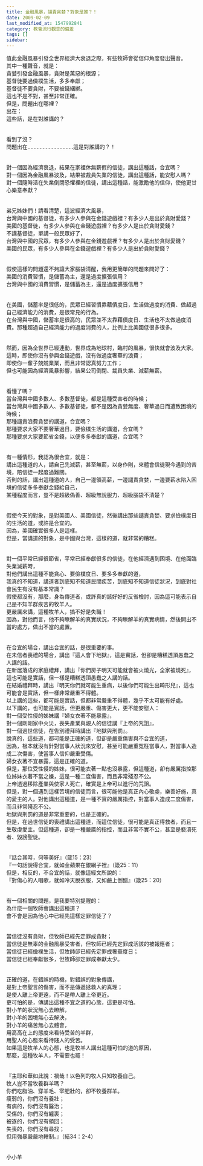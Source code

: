 ```yaml
---
title: 金融風暴，譴責貪婪？對象是誰？！
date: 2009-02-09
last_modified_at: 1547992841
category: 教會流行觀念的偏差
tags: []
sidebar: 
---
```


<p>值此金融風暴引發全世界經濟大衰退之際，有些牧師會從信仰角度發出聲音。<br/>其中一種聲音，就是：<br/>貪婪引發金融風暴，貪財是萬惡的根源；<br/>基督徒要過儉樸生活，多多奉獻；<br/>基督徒不要貪財，不要被錢綑綁。<br/><!--more-->這也不是不對，甚至非常正確。<br/>但是，問題出在哪裡？<br/>出在：<br/>這些話，是在對誰講的？<br/><br/><br/>看到了沒？<br/>問題出在…………………………這是對誰講的？！<br/><br/><br/>對一個因為經濟衰退，結果在家裡休無薪假的信徒，講出這種話，合宜嗎？<br/>對一個因為金融風暴波及，結果被裁員失業的信徒，講出這種話，能安慰人嗎？<br/>對一個隨時活在失業倒閉恐懼裡的信徒，講出這種話，能激勵他的信仰，使他更甘心樂意奉獻？<br/><br/><br/>弟兄姊妹們！請看清楚，這波經濟大風暴，<br/>台灣與中國的基督徒，有多少人參與在金錢遊戲裡？有多少人是出於貪財愛錢？<br/>美國的基督徒，有多少人參與在金錢遊戲裡？有多少人是出於貪財愛錢？<br/>不講基督徒，單講一般民眾好了，<br/>台灣與中國的民眾，有多少人參與在金錢遊戲裡？有多少人是出於貪財愛錢？<br/>美國的民眾，有多少人參與在金錢遊戲裡？有多少人是出於貪財愛錢？<br/><br/><br/>假使這樣的問題還不夠讓大家腦袋清醒，我用更簡單的問題來問好了：<br/>美國的消費習慣，是儲蓄為主，還是過度擴張信用？<br/>台灣與中國的消費習慣，是儲蓄為主，還是過度擴張信用？<br/><br/><br/>在美國，儲蓄率是很低的，民眾已經習慣靠藉債度日，生活做過度的消費、做超過自己經濟能力的消費，是很常見的行為。<br/>在台灣與中國，儲蓄率是很高的，民眾並不太靠藉債度日、生活也不太做過度消費。那種超過自己經濟能力的過度消費的人，比例上比美國低很多很多。<br/><br/><br/>然而，因為全世界已經連動，世界成為地球村，臨村的風暴，很快就會波及大家。<br/>這時，即使你沒有參與金錢遊戲，沒有做過度奢華的浪費；<br/>即使你一輩子兢兢業業，而且非常認真努力工作；<br/>但也可能因為經濟風暴影響，結果公司倒閉、裁員失業、減薪無薪。<br/><br/><br/>看懂了嗎？<br/>當台灣與中國多數人、多數基督徒，都是這種受害者的時候；<br/>當台灣與中國多數人、多數基督徒，都不是因為貪婪無度、奢華過日而遭致困境的時候；<br/>那種譴責浪費貪婪的講道，合宜嗎？<br/>那種要求大家不要奢華過日，要儉樸生活的講道，合宜嗎？<br/>那種要求大家要節省金錢，以便多多奉獻的講道，合宜嗎？<br/><br/><br/>有一種情形，我認為很合宜，就是：<br/>講出這種道的人，請自己先減薪，甚至無薪，以身作則，來體會信徒現今遇到的苦境，陪信徒一起度過難關。<br/>否則的話，講出這種道的人，自己一邊領高薪，一邊譴責貪婪，一邊要薪水陷入困境的信徒多多奉獻金錢給自己，<br/>某種程度而言，豈不是超級偽善、超級無說服力、超級腦袋不清楚？<br/><br/><br/>假使今天的對象，是對美國人、美國信徒，然後講出那些譴責貪婪、要求儉樸度日的生活的道，或許是合宜的。<br/>因為，美國確實很多人是這樣。<br/>但是，當講道的對象，是中國與台灣，這樣的道，就非常的糟糕。<br/><br/><br/>對一個平常已經很節省，平常已經奉獻很多的信徒，在他經濟遇到困境、在他面臨失業減薪時，<br/>對他們講出這種不能貪心、要儉樸度日、要多多奉獻的道，<br/>我真的不知道，講道者到底知不知道民間疾苦，到底知不知道信徒狀況，到底對社會民生有沒有基本常識？<br/>假使都沒有，那麼，身為傳道者，或許真的該好好的反省檢討，因為這可能表示自己是不知羊群疾苦的牧羊人。<br/>更嚴厲來講，這種牧羊人，搞不好是失職！<br/>因為，對他而言，他不夠瞭解羊的真實狀況，不夠瞭解羊的真實病情，然後開出不當的處方，做出不當的處置。<br/><br/><br/>在合宜的場合，講出合宜的話，是很重要的事。<br/>在未信者喪禮的場合，講出『這人會下地獄』，這是實話，但卻是糟糕透頂愚蠢之人講的話。<br/>在新居落成的家庭禮拜，講出『你們房子明天可能就會被火燒光，全家被燒死』，這也可能是實話，但一樣是糟糕透頂愚蠢之人講的話。<br/>在結婚禮拜時，講出『明天你們就可能生重病，以後你們可能生出畸形兒』，這也可能會是實話，但一樣非常嚴重不得體。<br/>以上講的這些，都可能是實話，但都非常嚴重不得體，幾乎不太可能有好處。<br/>以下講的，也可能是實話，但更嚴重、傷害更大，更不能安慰人：<br/>對一個受性侵的姊妹講『婦女衣著不能暴露』，<br/>對一個剛剛家中火災，喪失產業與親人的信徒講『上帝的咒詛』，<br/>對一個過世信徒，在告別禮拜時講出『地獄與刑罰』。<br/>說真的，這些道，都可能是正確的道，但卻是嚴重傷害與不合宜的道，<br/>因為，根本就沒有針對當事人狀況來安慰，甚至可能嚴重冤枉當事人，對當事人造成二次傷害，使當事人信仰嚴重受傷。<br/>婦女衣著不宜暴露，這是正確的道。<br/>但是，那位受性侵的姊妹，很可能衣著一點也沒暴露，但這種道，卻有嚴厲指控那位姊妹衣著不當之嫌，這是一種二度傷害，而且非常殘忍不公。<br/>上帝透過移除產業與使家人死亡，確實是上帝可以進行的咒詛。<br/>但是，對一個遇到這樣苦境的信徒而言，很可能他是真正內心敬虔，樂善好施，真的愛主的人。對他講出這種道，是一種不實的嚴厲指控，對當事人造成二度傷害，而且非常殘忍不公。<br/>地獄與刑罰的道是非常重要的，也是正確的。<br/>但是，在過世信徒的喪禮講出這種道，而這位信徒，很可能是真正得救者，而且一生敬虔愛主。但這種道，卻是一種嚴厲的指控，而且非常不實不公，甚至是褻瀆死者、毀謗聖徒。<br/><br/><br/>『話合其時，何等美好』（箴15：23）<br/>『一句話說得合宜，就如金蘋果在銀網子裡』（箴25：11）<br/>但是，相反的，不合宜的話，就像這經文所說的：<br/>『對傷心的人唱歌，就如冷天脫衣服，又如鹼上倒醋』（箴25：20）<br/><br/><br/>有一個相關的問題，是我要特別提醒的：<br/>為什麼一個牧師會講出這種道？<br/>會不會是因為他心中已經先這樣定罪信徒了？<br/><br/><br/>當信徒沒有貪財，但牧師已經先定罪成貪財；<br/>當信徒是無辜的金融風暴受害者，但牧師已經先定罪成活該的被報應者；<br/>當信徒已經儉樸生活，但牧師卻已經先定罪成奢華度日；<br/>當信徒已經奉獻很多，但牧師卻定罪成奉獻太少。<br/><br/><br/>正確的道，在錯誤的時機，對錯誤的對象傳講，<br/>是對上帝聖言的傷害，而不是傳遞拯救人的真理；<br/>是使人離上帝更遠，而不是帶人離上帝更近。<br/>更可怕的是，傳講出這種不宜之道的心態，這更是可怕。<br/>對小羊的狀況無心去瞭解，<br/>對小羊的困境無心去解決，<br/>對小羊的痛苦無心去體會，<br/>用高高在上的態度來看待受苦的羊群，<br/>用聖人的心態來看待賤人的受苦。<br/>如果這是牧羊人的心態，也是牧羊人講出這種可怕的道的原因，<br/>那麼，這種牧羊人，不需要也罷！<br/><br/><br/>『主耶和華如此說：禍哉！以色列的牧人只知牧養自己。<br/>牧人豈不當牧養群羊嗎？<br/>你們吃脂油、穿羊毛、宰肥壯的，卻不牧養群羊。<br/>瘦弱的，你們沒有養壯；<br/>有病的，你們沒有醫治；<br/>受傷的，你們沒有纏裹；<br/>被逐的，你們沒有領回；<br/>失喪的，你們沒有尋找；<br/>但用強暴嚴嚴地轄制。』（結34：2-4）<br/><br/><br/>小小羊<br/></p>